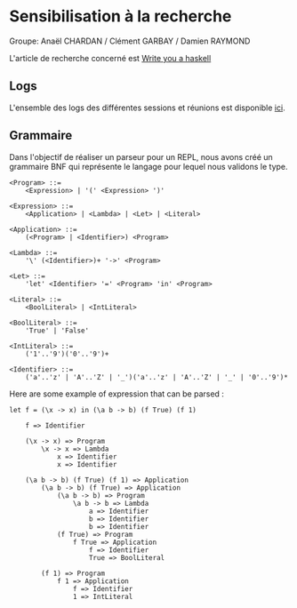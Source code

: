 # Sensibilisation à la recherche

Groupe: Anaël CHARDAN / Clément GARBAY / Damien RAYMOND

L'article de recherche concerné est [Write you a haskell](http://dev.stephendiehl.com/fun/006_hindley_milner.html)

## Logs

L'ensemble des logs des différentes sessions et réunions est disponible [ici](https://github.com/anaelChardan/IMT-Recherche/blob/master/LOGS.md).


## Grammaire
Dans l'objectif de réaliser un parseur pour un REPL, nous avons créé un grammaire BNF qui représente le langage pour lequel nous validons le type.

```
<Program> ::= 
    <Expression> | '(' <Expression> ')'
    
<Expression> ::= 
    <Application> | <Lambda> | <Let> | <Literal>
    
<Application> ::= 
    (<Program> | <Identifier>) <Program>
    
<Lambda> ::= 
    '\' (<Identifier>)+ '->' <Program>
    
<Let> ::= 
    'let' <Identifier> '=' <Program> 'in' <Program>
    
<Literal> ::= 
    <BoolLiteral> | <IntLiteral> 
    
<BoolLiteral> ::= 
    'True' | 'False'

<IntLiteral> ::= 
    ('1'..'9')('0'..'9')+
    
<Identifier> ::= 
    ('a'..'z' | 'A'..'Z' | '_')('a'..'z' | 'A'..'Z' | '_' | '0'..'9')*
``` 

Here are some example of expression that can be parsed :
```
let f = (\x -> x) in (\a b -> b) (f True) (f 1)

    f => Identifier
    
    (\x -> x) => Program
        \x -> x => Lambda
            x => Identifier
            x => Identifier
            
    (\a b -> b) (f True) (f 1) => Application
        (\a b -> b) (f True) => Application
            (\a b -> b) => Program
                \a b -> b => Lambda
                    a => Identifier
                    b => Identifier
                    b => Identifier
            (f True) => Program
                f True => Application
                    f => Identifier
                    True => BoolLiteral
                
        (f 1) => Program
            f 1 => Application
                f => Identifier
                1 => IntLiteral
        
    
```